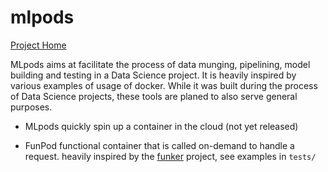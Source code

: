# mlpods

[Project Home](https://github.com/jcc-ne/mlpods)

MLpods aims at facilitate the process of data munging, pipelining, model building and testing in a Data Science project.
It is heavily inspired by various examples of usage of docker.  While it was built during the process of Data Science projects, these tools are planed to also serve general purposes.


* MLpods
	quickly spin up a container in the cloud (not yet released)
	
* FunPod
	functional container that is called on-demand to handle a request.
	heavily inspired by the [funker](https://github.com/bfirsh/funker) project, see examples in `tests/`
	
